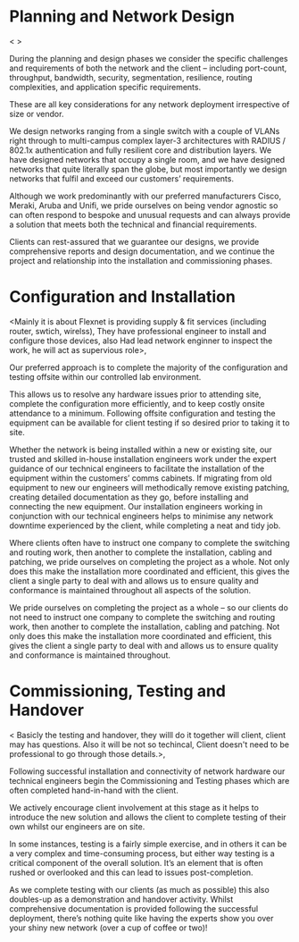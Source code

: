 # Planning and Network Design
<  >

During the planning and design phases we consider the specific challenges and requirements of both the network and the client – including port-count, throughput, bandwidth, security, segmentation, resilience, routing complexities, and application specific requirements.

These are all key considerations for any network deployment irrespective of size or vendor.

We design networks ranging from a single switch with a couple of VLANs right through to multi-campus complex layer-3 architectures with RADIUS / 802.1x authentication and fully resilient core and distribution layers. We have designed networks that occupy a single room, and we have designed networks that quite literally span the globe, but most importantly we design networks that fulfil and exceed our customers’ requirements.

Although we work predominantly with our preferred manufacturers Cisco, Meraki, Aruba and Unifi, we pride ourselves on being vendor agnostic so can often respond to bespoke and unusual requests and can always provide a solution that meets both the technical and financial requirements.

Clients can rest-assured that we guarantee our designs, we provide comprehensive reports and design documentation, and we continue the project and relationship into the installation and commissioning phases.


# Configuration and Installation
<Mainly it is about Flexnet is providing supply & fit services (including router, swtich, wirelss), They have professional engineer to install and configure those devices, also Had lead network enginner to inspect the work, he will act as supervious role>, 

Our preferred approach is to complete the majority of the configuration and testing offsite within our controlled lab environment.

This allows us to resolve any hardware issues prior to attending site, complete the configuration more efficiently, and to keep costly onsite attendance to a minimum. Following offsite configuration and testing the equipment can be available for client testing if so desired prior to taking it to site.

Whether the network is being installed within a new or existing site, our trusted and skilled in-house installation engineers work under the expert guidance of our technical engineers to facilitate the installation of the equipment within the customers’ comms cabinets. If migrating from old equipment to new our engineers will methodically remove existing patching, creating detailed documentation as they go, before installing and connecting the new equipment. Our installation engineers working in conjunction with our technical engineers helps to minimise any network downtime experienced by the client, while completing a neat and tidy job.

Where clients often have to instruct one company to complete the switching and routing work, then another to complete the installation, cabling and patching, we pride ourselves on completing the project as a whole. Not only does this make the installation more coordinated and efficient, this gives the client a single party to deal with and allows us to ensure quality and conformance is maintained throughout all aspects of the solution.

We pride ourselves on completing the project as a whole – so our clients do not need to instruct one company to complete the switching and routing work, then another to complete the installation, cabling and patching. Not only does this make the installation more coordinated and efficient, this gives the client a single party to deal with and allows us to ensure quality and conformance is maintained throughout.


# Commissioning, Testing and Handover
 < Basicly the testing and handover, they willl do it together will client, client may has questions. Also it will be not so techincal, Client doesn't need to be professional to go through those details.>,

Following successful installation and connectivity of network hardware our technical engineers begin the Commissioning and Testing phases which are often completed hand-in-hand with the client.

We actively encourage client involvement at this stage as it helps to introduce the new solution and allows the client to complete testing of their own whilst our engineers are on site.

In some instances, testing is a fairly simple exercise, and in others it can be a very complex and time-consuming process, but either way testing is a critical component of the overall solution. It’s an element that is often rushed or overlooked and this can lead to issues post-completion.

As we complete testing with our clients (as much as possible) this also doubles-up as a demonstration and handover activity. Whilst comprehensive documentation is provided following the successful deployment, there’s nothing quite like having the experts show you over your shiny new network (over a cup of coffee or two)!
